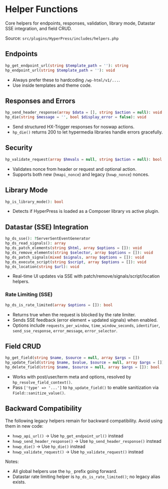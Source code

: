 # Helper Functions

Core helpers for endpoints, responses, validation, library mode, Datastar SSE integration, and field CRUD.

Source: `src/plugins/HyperPress/includes/helpers.php`

## Endpoints

```php
hp_get_endpoint_url(string $template_path = ''): string
hp_endpoint_url(string $template_path = ''): void
```

- Always prefer these to hardcoding `/wp-html/v1/...`.
- Use inside templates and theme code.

## Responses and Errors

```php
hp_send_header_response(array $data = [], string $action = null): void
hp_die(string $message = '', bool $display_error = false): void
```

- Send structured HX-Trigger responses for noswap actions.
- `hp_die()` returns 200 to let hypermedia libraries handle errors gracefully.

## Security

```php
hp_validate_request(array $hmvals = null, string $action = null): bool
```

- Validates nonce from header or request and optional action.
- Supports both new (`hmapi_nonce`) and legacy (`hxwp_nonce`) nonces.

## Library Mode

```php
hp_is_library_mode(): bool
```

- Detects if HyperPress is loaded as a Composer library vs active plugin.

## Datastar (SSE) Integration

```php
hp_ds_sse(): ?ServerSentEventGenerator
hp_ds_read_signals(): array
hp_ds_patch_elements(string $html, array $options = []): void
hp_ds_remove_elements(string $selector, array $options = []): void
hp_ds_patch_signals(mixed $signals, array $options = []): void
hp_ds_execute_script(string $script, array $options = []): void
hp_ds_location(string $url): void
```

- Real-time UI updates via SSE with patch/remove/signals/script/location helpers.

### Rate Limiting (SSE)

```php
hp_ds_is_rate_limited(array $options = []): bool
```

- Returns true when the request is blocked by the rate limiter.
- Sends SSE feedback (error element + updated signals) when enabled.
- Options include `requests_per_window`, `time_window_seconds`, `identifier`, `send_sse_response`, `error_message`, `error_selector`.

## Field CRUD

```php
hp_get_field(string $name, $source = null, array $args = [])
hp_update_field(string $name, $value, $source = null, array $args = []): bool
hp_delete_field(string $name, $source = null, array $args = []): bool
```

- Works with post/user/term meta and options, resolved by `hp_resolve_field_context()`.
- Pass `['type' => '...']` to `hp_update_field()` to enable sanitization via `Field::sanitize_value()`.

## Backward Compatibility

The following legacy helpers remain for backward compatibility. Avoid using them in new code:

- `hxwp_api_url()` → Use `hp_get_endpoint_url()` instead
- `hxwp_send_header_response()` → Use `hp_send_header_response()` instead
- `hxwp_die()` → Use `hp_die()` instead
- `hxwp_validate_request()` → Use `hp_validate_request()` instead

Notes:
- All global helpers use the `hp_` prefix going forward.
- Datastar rate limiting helper is `hp_ds_is_rate_limited()`; no legacy alias exists.
